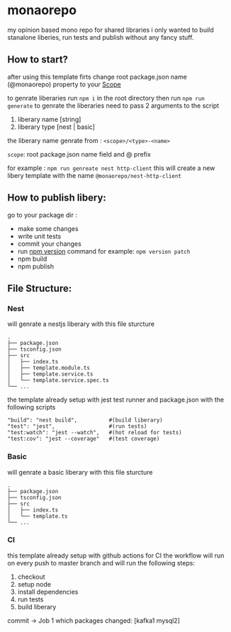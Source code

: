 # monaorepo
my opinion based mono repo for shared libraries 
i only wanted to build stanalone liberies, run tests and publish 
without any fancy stuff.

## How to start?
after using this template 
firts change root package.json name (@monaorepo) property to your [Scope](https://docs.npmjs.com/cli/v9/using-npm/scope)

to genrate liberaries run `npm i` in the root directory
then run `npm run generate` to genrate the liberaries
need to pass 2 arguments to the script
1. liberary name [string]
2. liberary type [nest | basic]

the liberary name genrate from : `<scope>/<type>-<name>`

`scope`: root package.json name field and @ prefix

for example : `npm run genreate nest http-client`
this will create a new libery template
with the name `@monaorepo/nest-http-client`

## How to publish libery:
go to your package dir :

* make some changes
* write unit tests
* commit your changes
* run [npm version](https://docs.npmjs.com/cli/v7/commands/npm-version) command for example:  `npm version patch`
* npm build
* npm publish
 


## File Structure:
### Nest 
 will genrate a nestjs liberary with this file sturcture
```
.
├── package.json
├── tsconfig.json
├── src                   
│   ├── index.ts         
│   ├── template.module.ts        
│   ├── template.service.ts        
│   └── template.service.spec.ts              
└── ...
```
the template already setup with jest test runner 
and package.json with the following scripts

```
"build": "nest build",          #(build liberary)
"test": "jest",                 #(run tests)
"test:watch": "jest --watch",   #(hot reload for tests)
"test:cov": "jest --coverage"   #(test coverage)
```

### Basic
 will genrate a basic liberary with this file sturcture
``` 
.   
├── package.json
├── tsconfig.json
├── src
│   ├── index.ts
│   └── template.ts
└── ...
```


### CI

this template already setup with github actions for CI
the workflow will run on every push to master branch
and will run the following steps:
1. checkout
2. setup node
3. install dependencies
4. run tests
5. build liberary

commit -> Job 1 which packages changed: [kafka1 mysql2]

